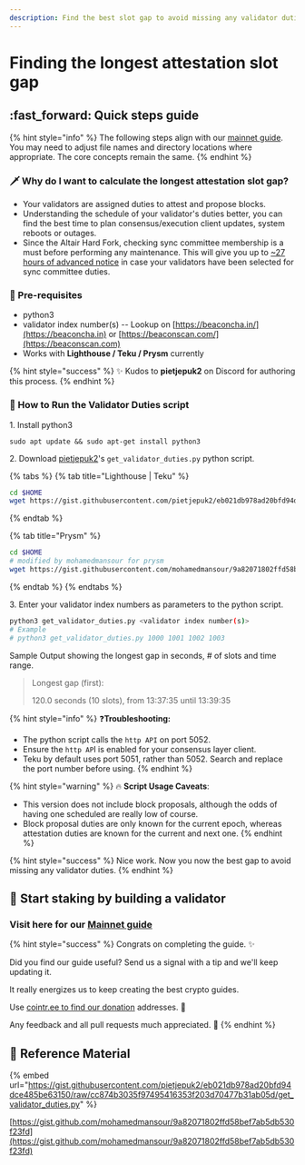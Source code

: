 ```yaml
---
description: Find the best slot gap to avoid missing any validator duties.
---
```


# Finding the longest attestation slot gap

## :fast\_forward: Quick steps guide

{% hint style="info" %}
The following steps align with our [mainnet guide](../). You may need to adjust file names and directory locations where appropriate. The core concepts remain the same.
{% endhint %}

### :dagger: Why do I want to calculate the longest attestation slot gap?

* Your validators are assigned duties to attest and propose blocks.
* Understanding the schedule of your validator's duties better, you can find the best time to plan consensus/execution client updates, system reboots or outages.
* Since the Altair Hard Fork, checking sync committee membership is a must before performing any maintenance. This will give you up to [\~27 hours of advanced notice](https://github.com/ethereum/consensus-specs/pull/2453) in case your validators have been selected for sync committee duties.

### :robot: Pre-requisites

* python3
* validator index number(s) -- Lookup on [https://beaconcha.in/](https://beaconcha.in) or [https://beaconscan.com/](https://beaconscan.com)
* Works with **Lighthouse / Teku / Prysm** currently

{% hint style="success" %}
:sparkles: Kudos to **pietjepuk2** on Discord for authoring this process.
{% endhint %}

### :construction: How to Run the Validator Duties script

1\. Install python3

```
sudo apt update && sudo apt-get install python3
```

2\. Download [pietjepuk2](https://gist.github.com/pietjepuk2)'s `get_validator_duties.py` python script.

{% tabs %}
{% tab title="Lighthouse | Teku" %}
```bash
cd $HOME
wget https://gist.githubusercontent.com/pietjepuk2/eb021db978ad20bfd94dce485be63150/raw/cc874b3035f97495416353f203d70477b31ab05d/get_validator_duties.py
```
{% endtab %}

{% tab title="Prysm" %}
```bash
cd $HOME
# modified by mohamedmansour for prysm
wget https://gist.githubusercontent.com/mohamedmansour/9a82071802ffd58bef7ab5db530f23fd/raw/d48a3f0948cf2ae8cf571b42d50f80d66841118f/get_validator_duties.py
```
{% endtab %}
{% endtabs %}

3\. Enter your validator index numbers as parameters to the python script.

```bash
python3 get_validator_duties.py <validator index number(s)>
# Example
# python3 get_validator_duties.py 1000 1001 1002 1003
```

Sample Output showing the longest gap in seconds, # of slots and time range.

> Longest gap (first):
>
> 120.0 seconds (10 slots), from 13:37:35 until 13:39:35

{% hint style="info" %}
:question:**Troubleshooting:**

* The python script calls the `http API` on port 5052.
* Ensure the `http AP`I is enabled for your consensus layer client.
* Teku by default uses port 5051, rather than 5052. Search and replace the port number before using.
{% endhint %}

{% hint style="warning" %}
:fire: **Script Usage Caveats**:

* This version does not include block proposals, although the odds of having one scheduled are really low of course.
* Block proposal duties are only known for the current epoch, whereas attestation duties are known for the current and next one.
{% endhint %}

{% hint style="success" %}
Nice work. Now you now the best gap to avoid missing any validator duties.
{% endhint %}

## :robot: Start staking by building a validator <a href="#start-staking-by-building-a-validator" id="start-staking-by-building-a-validator"></a>

### Visit here for our [Mainnet guide](https://www.coincashew.com/coins/overview-eth/guide-or-how-to-setup-a-validator-on-eth2-mainnet)

{% hint style="success" %}
Congrats on completing the guide. ✨

Did you find our guide useful? Send us a signal with a tip and we'll keep updating it.

It really energizes us to keep creating the best crypto guides.

Use [cointr.ee to find our donation](https://cointr.ee/coincashew) addresses. 🙏

Any feedback and all pull requests much appreciated. 🌛
{% endhint %}

## :jigsaw: Reference Material

{% embed url="https://gist.githubusercontent.com/pietjepuk2/eb021db978ad20bfd94dce485be63150/raw/cc874b3035f97495416353f203d70477b31ab05d/get_validator_duties.py" %}

[https://gist.github.com/mohamedmansour/9a82071802ffd58bef7ab5db530f23fd](https://gist.github.com/mohamedmansour/9a82071802ffd58bef7ab5db530f23fd)
